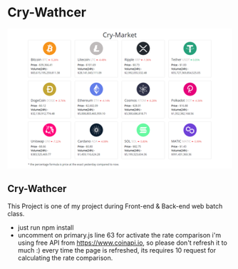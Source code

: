 # Cry-Wathcer

<img src="/images/1.png" title="Screenshot 1"/>

## Cry-Wathcer

This Project is one of my project during Front-end & Back-end web batch class.

- just run npm install
- uncomment on primary.js line 63 for activate the rate comparison
i'm using free API from https://www.coinapi.io, so please don't refresh it to much :) every time the page is refreshed, its requires 10 request for calculating the rate comparison.